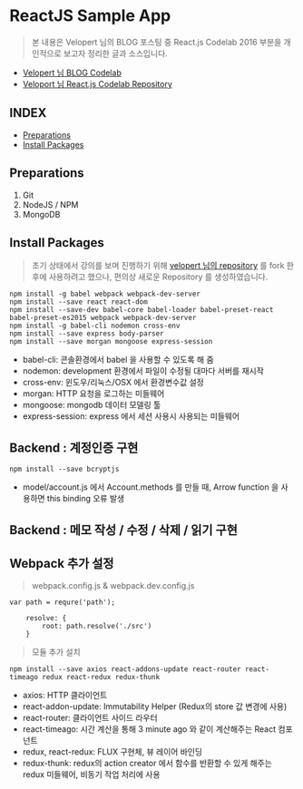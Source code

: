 # ReactJS Sample App

> 본 내용은 Velopert 님의 BLOG 포스팅 중 React.js Codelab 2016 부분을 개인적으로 보고자 정리한 글과 소스입니다.

- [Velopert 님 BLOG Codelab](https://velopert.com/1921)
- [Veloport 님 React.js Codelab Repository ](https://github.com/velopert/react-codelab-project)

## INDEX
- [Preparations](https://github.com/cliche90/reactjs_sample#preparations)
- [Install Packages](https://github.com/cliche90/reactjs_sample#install-packages)

## Preparations
1. Git
2. NodeJS / NPM
3. MongoDB

## Install Packages

> 초기 상태에서 강의를 보며 진행하기 위해 [velopert 님의 repository](https://github.com/velopert/react-codelab-project.git) 를 fork 한 후에 사용하려고 했으나, 편의상 새로운 Repository 를 생성하였습니다.


    npm install -g babel webpack webpack-dev-server
    npm install --save react react-dom
    npm install --save-dev babel-core babel-loader babel-preset-react babel-preset-es2015 webpack webpack-dev-server
    npm install -g babel-cli nodemon cross-env
    npm install --save express body-parser
    npm install --save morgan mongoose express-session
    

- babel-cli: 콘솔환경에서 babel 을 사용할 수 있도록 해 줌
- nodemon: development 환경에서 파일이 수정될 대마다 서버를 재시작
- cross-env: 윈도우/리눅스/OSX 에서 환경변수값 설정
- morgan: HTTP 요청을 로그하는 미들웨어
- mongoose: mongodb 데이터 모델링 툴
- express-session: express 에서 세션 사용시 사용되는 미들웨어

## Backend : 계정인증 구현

    npm install --save bcryptjs

- model/account.js 에서 Account.methods 를 만들 때, Arrow function 을 사용하면 this binding 오류 발생

## Backend : 메모 작성 / 수정 / 삭제 / 읽기 구현

## Webpack 추가 설정

> webpack.config.js & webpack.dev.config.js


    var path = requre('path');

        resolve: {
            root: path.resolve('./src')
        }


> 모듈 추가 설치


    npm install --save axios react-addons-update react-router react-timeago redux react-redux redux-thunk


- axios: HTTP 클라이언트
- react-addon-update: Immutability Helper (Redux의 store 값 변경에 사용)
- react-router: 클라이언트 사이드 라우터
- react-timeago: 시간 계산을 통해 3 minute ago 와 같이 계산해주는 React 컴포넌트
- redux, react-redux: FLUX 구현체, 뷰 레이어 바인딩
- redux-thunk: redux의 action creator 에서 함수를 반환할 수 있게 해주는 redux 미들웨어, 비동기 작업 처리에 사용